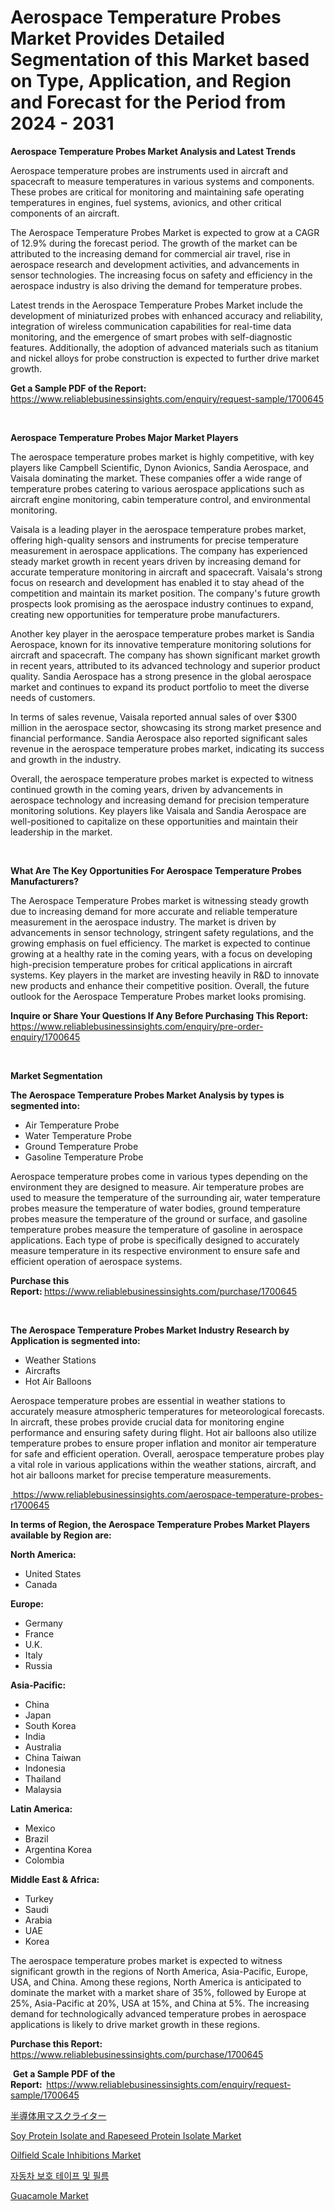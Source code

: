 <p><h1>Aerospace Temperature Probes Market Provides Detailed Segmentation of this Market based on Type, Application, and Region and Forecast for the Period from 2024 - 2031</h1></p><p><strong>Aerospace Temperature Probes Market Analysis and Latest Trends</strong></p>
<p><p>Aerospace temperature probes are instruments used in aircraft and spacecraft to measure temperatures in various systems and components. These probes are critical for monitoring and maintaining safe operating temperatures in engines, fuel systems, avionics, and other critical components of an aircraft.</p><p>The Aerospace Temperature Probes Market is expected to grow at a CAGR of 12.9% during the forecast period. The growth of the market can be attributed to the increasing demand for commercial air travel, rise in aerospace research and development activities, and advancements in sensor technologies. The increasing focus on safety and efficiency in the aerospace industry is also driving the demand for temperature probes.</p><p>Latest trends in the Aerospace Temperature Probes Market include the development of miniaturized probes with enhanced accuracy and reliability, integration of wireless communication capabilities for real-time data monitoring, and the emergence of smart probes with self-diagnostic features. Additionally, the adoption of advanced materials such as titanium and nickel alloys for probe construction is expected to further drive market growth.</p></p>
<p><strong>Get a Sample PDF of the Report:&nbsp;</strong> <a href="https://www.reliablebusinessinsights.com/enquiry/request-sample/1700645">https://www.reliablebusinessinsights.com/enquiry/request-sample/1700645</a></p>
<p>&nbsp;</p>
<p><strong>Aerospace Temperature Probes Major Market Players</strong></p>
<p><p>The aerospace temperature probes market is highly competitive, with key players like Campbell Scientific, Dynon Avionics, Sandia Aerospace, and Vaisala dominating the market. These companies offer a wide range of temperature probes catering to various aerospace applications such as aircraft engine monitoring, cabin temperature control, and environmental monitoring.</p><p>Vaisala is a leading player in the aerospace temperature probes market, offering high-quality sensors and instruments for precise temperature measurement in aerospace applications. The company has experienced steady market growth in recent years driven by increasing demand for accurate temperature monitoring in aircraft and spacecraft. Vaisala's strong focus on research and development has enabled it to stay ahead of the competition and maintain its market position. The company's future growth prospects look promising as the aerospace industry continues to expand, creating new opportunities for temperature probe manufacturers.</p><p>Another key player in the aerospace temperature probes market is Sandia Aerospace, known for its innovative temperature monitoring solutions for aircraft and spacecraft. The company has shown significant market growth in recent years, attributed to its advanced technology and superior product quality. Sandia Aerospace has a strong presence in the global aerospace market and continues to expand its product portfolio to meet the diverse needs of customers.</p><p>In terms of sales revenue, Vaisala reported annual sales of over $300 million in the aerospace sector, showcasing its strong market presence and financial performance. Sandia Aerospace also reported significant sales revenue in the aerospace temperature probes market, indicating its success and growth in the industry.</p><p>Overall, the aerospace temperature probes market is expected to witness continued growth in the coming years, driven by advancements in aerospace technology and increasing demand for precision temperature monitoring solutions. Key players like Vaisala and Sandia Aerospace are well-positioned to capitalize on these opportunities and maintain their leadership in the market.</p></p>
<p>&nbsp;</p>
<p><strong>What Are The Key Opportunities For Aerospace Temperature Probes Manufacturers?</strong></p>
<p><p>The Aerospace Temperature Probes market is witnessing steady growth due to increasing demand for more accurate and reliable temperature measurement in the aerospace industry. The market is driven by advancements in sensor technology, stringent safety regulations, and the growing emphasis on fuel efficiency. The market is expected to continue growing at a healthy rate in the coming years, with a focus on developing high-precision temperature probes for critical applications in aircraft systems. Key players in the market are investing heavily in R&D to innovate new products and enhance their competitive position. Overall, the future outlook for the Aerospace Temperature Probes market looks promising.</p></p>
<p><strong>Inquire or Share Your Questions If Any Before Purchasing This Report:</strong> <a href="https://www.reliablebusinessinsights.com/enquiry/pre-order-enquiry/1700645">https://www.reliablebusinessinsights.com/enquiry/pre-order-enquiry/1700645</a></p>
<p>&nbsp;</p>
<p><strong>Market Segmentation</strong></p>
<p><strong>The Aerospace Temperature Probes Market Analysis by types is segmented into:</strong></p>
<p><ul><li>Air Temperature Probe</li><li>Water Temperature Probe</li><li>Ground Temperature Probe</li><li>Gasoline Temperature Probe</li></ul></p>
<p><p>Aerospace temperature probes come in various types depending on the environment they are designed to measure. Air temperature probes are used to measure the temperature of the surrounding air, water temperature probes measure the temperature of water bodies, ground temperature probes measure the temperature of the ground or surface, and gasoline temperature probes measure the temperature of gasoline in aerospace applications. Each type of probe is specifically designed to accurately measure temperature in its respective environment to ensure safe and efficient operation of aerospace systems.</p></p>
<p><strong>Purchase this Report:&nbsp;</strong><a href="https://www.reliablebusinessinsights.com/purchase/1700645">https://www.reliablebusinessinsights.com/purchase/1700645</a></p>
<p>&nbsp;</p>
<p><strong>The Aerospace Temperature Probes Market Industry Research by Application is segmented into:</strong></p>
<p><ul><li>Weather Stations</li><li>Aircrafts</li><li>Hot Air Balloons</li></ul></p>
<p><p>Aerospace temperature probes are essential in weather stations to accurately measure atmospheric temperatures for meteorological forecasts. In aircraft, these probes provide crucial data for monitoring engine performance and ensuring safety during flight. Hot air balloons also utilize temperature probes to ensure proper inflation and monitor air temperature for safe and efficient operation. Overall, aerospace temperature probes play a vital role in various applications within the weather stations, aircraft, and hot air balloons market for precise temperature measurements.</p></p>
<p><a href="https://www.reliablebusinessinsights.com/aerospace-temperature-probes-r1700645">&nbsp;https://www.reliablebusinessinsights.com/aerospace-temperature-probes-r1700645</a></p>
<p><strong>In terms of Region, the Aerospace Temperature Probes Market Players available by Region are:</strong></p>
<p>
    <p> <strong> North America: </strong>
        <ul>
            <li>United States</li>
            <li>Canada</li>
        </ul>
        </p> 
    <p> <strong> Europe: </strong>
        <ul>
            <li>Germany</li>
            <li>France</li>
            <li>U.K.</li>
            <li>Italy</li>
            <li>Russia</li>
        </ul>
        </p> 
    <p> <strong> Asia-Pacific: </strong>
        <ul>
            <li>China</li>
            <li>Japan</li>
            <li>South Korea</li>
            <li>India</li>
            <li>Australia</li>
            <li>China Taiwan</li>
            <li>Indonesia</li>
            <li>Thailand</li>
            <li>Malaysia</li>
        </ul>
        </p> 
    <p> <strong> Latin America: </strong>
        <ul>
            <li>Mexico</li>
            <li>Brazil</li>
            <li>Argentina Korea</li>
            <li>Colombia</li>
        </ul>
        </p> 
    <p> <strong> Middle East & Africa: </strong>
        <ul>
            <li>Turkey</li>
            <li>Saudi</li>
            <li>Arabia</li>
            <li>UAE</li>
            <li>Korea</li>
        </ul>
    </p>
    </p>
<p><p>The aerospace temperature probes market is expected to witness significant growth in the regions of North America, Asia-Pacific, Europe, USA, and China. Among these regions, North America is anticipated to dominate the market with a market share of 35%, followed by Europe at 25%, Asia-Pacific at 20%, USA at 15%, and China at 5%. The increasing demand for technologically advanced temperature probes in aerospace applications is likely to drive market growth in these regions.</p></p>
<p><strong>Purchase this Report: </strong><a href="https://www.reliablebusinessinsights.com/purchase/1700645">https://www.reliablebusinessinsights.com/purchase/1700645</a></p>
<p>&nbsp;<strong>Get a Sample PDF of the Report:&nbsp;&nbsp;</strong><a href="https://www.reliablebusinessinsights.com/enquiry/request-sample/1700645">https://www.reliablebusinessinsights.com/enquiry/request-sample/1700645</a></p>
<p><strong></strong></p>
<p><p><a href="https://github.com/DeonBoer2023/Market-Research-Report-List-1/blob/main/1920745123170.md">半導体用マスクライター</a></p><p><a href="https://github.com/AndreanneHane2023/Market-Research-Report-List-1/blob/main/soy-protein-isolate-and-rapeseed-protein-isolate-market.md">Soy Protein Isolate and Rapeseed Protein Isolate Market</a></p><p><a href="https://github.com/RyleeBauch2023/Market-Research-Report-List-1/blob/main/oilfield-scale-inhibitions-market.md">Oilfield Scale Inhibitions Market</a></p><p><a href="https://github.com/nigaleamar09/Market-Research-Report-List-1/blob/main/7054799109342.md">자동차 보호 테이프 및 필름</a></p><p><a href="https://issuu.com/reportprime-2/docs/guacamole-market-size-2030.pptx">Guacamole Market</a></p></p>
